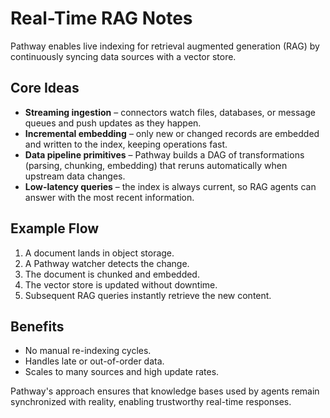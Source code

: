 # Real-Time RAG Notes

Pathway enables live indexing for retrieval augmented generation (RAG) by continuously syncing data sources with a vector store.

## Core Ideas
- **Streaming ingestion** – connectors watch files, databases, or message queues and push updates as they happen.
- **Incremental embedding** – only new or changed records are embedded and written to the index, keeping operations fast.
- **Data pipeline primitives** – Pathway builds a DAG of transformations (parsing, chunking, embedding) that reruns automatically when upstream data changes.
- **Low-latency queries** – the index is always current, so RAG agents can answer with the most recent information.

## Example Flow
1. A document lands in object storage.
2. A Pathway watcher detects the change.
3. The document is chunked and embedded.
4. The vector store is updated without downtime.
5. Subsequent RAG queries instantly retrieve the new content.

## Benefits
- No manual re-indexing cycles.
- Handles late or out-of-order data.
- Scales to many sources and high update rates.

Pathway's approach ensures that knowledge bases used by agents remain synchronized with reality, enabling trustworthy real-time responses.
